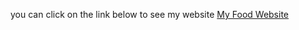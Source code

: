 
you can click on the link below to see my website
[My Food Website](https://sabamokhlesi.github.io/food-website/)